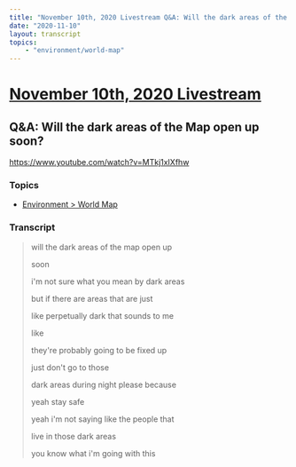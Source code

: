 ```yaml
---
title: "November 10th, 2020 Livestream Q&A: Will the dark areas of the Map open up soon?"
date: "2020-11-10"
layout: transcript
topics:
    - "environment/world-map"
---
```

# [November 10th, 2020 Livestream](../2020-11-10.md)
## Q&A: Will the dark areas of the Map open up soon?
https://www.youtube.com/watch?v=MTkj1xIXfhw

### Topics
* [Environment > World Map](../topics/environment/world-map.md)

### Transcript

> will the dark areas of the map open up
> 
> soon
> 
> i'm not sure what you mean by dark areas
> 
> but if there are areas that are just
> 
> like perpetually dark that sounds to me
> 
> like
> 
> they're probably going to be fixed up
> 
> just don't go to those
> 
> dark areas during night please because
> 
> yeah stay safe
> 
> yeah i'm not saying like the people that
> 
> live in those dark areas
> 
> you know what i'm going with this
> 
